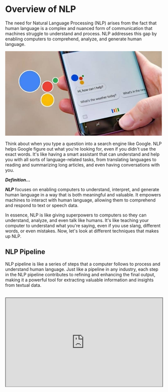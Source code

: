# Overview of NLP
The need for Natural Language Processing (NLP) arises from the fact that human language is a complex and nuanced form of communication that machines struggle to understand and process. NLP addresses this gap by enabling computers to comprehend, analyze, and generate human language.

![google-assistant.jpeg](./nlp/google-assistant.jpeg)

Think about when you type a question into a search engine like Google. NLP helps Google figure out what you're looking for, even if you didn't use the exact words. It's like having a smart assistant that can understand and help you with all sorts of language-related tasks, from translating languages to reading and summarizing long articles, and even having conversations with you.

<aside>

**_Definition..._**

**_NLP_** focuses on enabling computers to understand, interpret, and generate human language in a way that is both meaningful and valuable. It empowers machines to interact with human language, allowing them to comprehend and respond to text or speech data.
</aside>

In essence, NLP is like giving superpowers to computers so they can understand, analyze, and even talk like humans. It's like teaching your computer to understand what you're saying, even if you use slang, different words, or even mistakes. Now, let's look at different techniques that makes up NLP.

## NLP Pipeline
NLP pipeline is like a series of steps that a computer follows to process and understand human language. Just like a pipeline in any industry, each step in the NLP pipeline contributes to refining and enhancing the final output, making it a powerful tool for extracting valuable information and insights from textual data.

<br>
<div style="position: relative; padding-bottom: 56.25%; height: 0;"><iframe src="https://www.youtube.com/embed/fLvJ8VdHLA0" title="Cross Validation" frameborder="0" allow="accelerometer; autoplay; clipboard-write; encrypted-media; gyroscope; picture-in-picture" allowfullscreen style="position: absolute; top: 0; left: 0; width: 100%; height: 100%; border: 2px solid grey;"></iframe></div>


